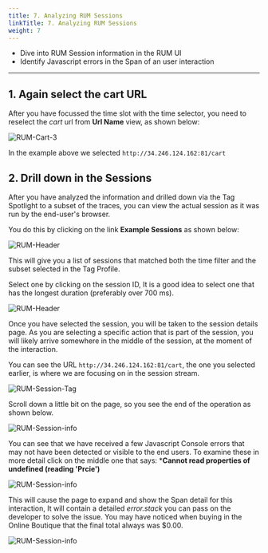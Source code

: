 ```yaml
---
title: 7. Analyzing RUM Sessions
linkTitle: 7. Analyzing RUM Sessions
weight: 7
---
```

* Dive into RUM Session information in the  RUM UI
* Identify Javascript errors in the Span of an user interaction

---

## 1. Again select the cart URL

After you have focussed the time slot with the time selector, you need to reselect the *cart* url from **Url Name** view, as shown below:

![RUM-Cart-3](../images/RUM-Cart-All.png)

In the example above we selected `http://34.246.124.162:81/cart`

## 2. Drill down in the Sessions

After you have analyzed the  information and drilled down via the Tag Spotlight to a subset of the traces, you can view the actual session as it was run by the end-user's browser.

You do this by clicking on the link **Example Sessions** as shown below:

![RUM-Header](../images/RUM-ExampleSessions.png)

This will give you a list of sessions that matched both the time filter and the subset selected in the Tag Profile.

Select one  by clicking on the session ID, It is a good idea to select one that has the longest duration (preferably over 700 ms).

![RUM-Header](../images/RUM-Session-Selected.png)

Once you have selected the session, you will be taken to the session details page. As you are selecting a specific action that is part of the session, you will likely arrive somewhere in the middle of the session, at the moment of the interaction.

You can see the URL `http://34.246.124.162:81/cart`, the one you selected earlier, is where we are focusing on in the session stream.

![RUM-Session-Tag](../images/Session-Tag.png)

Scroll down a little bit on the page, so you see the end of the operation as shown below.

![RUM-Session-info](../images/Session-Tag-2.png)

You can see that we have received a few Javascript Console errors that may not have been detected or visible to the end users. To examine these in more detail click on the middle one  that says: ***Cannot read properties of undefined (reading 'Prcie')**

![RUM-Session-info](../images/Session-Tag-3.png)

This will cause the page to expand and show the Span detail for this interaction, It will contain a detailed *error.stack* you can pass on the developer to solve the issue. You may have noticed when buying in the Online Boutique that the final total always was $0.00.

![RUM-Session-info](../images/Session-Tag-4.png)
